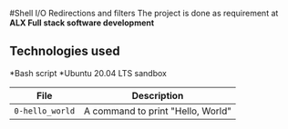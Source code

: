 #Shell I/O Redirections and filters
The project is done as requirement at **ALX Full stack software development**

## Technologies used
*Bash script
*Ubuntu 20.04 LTS sandbox

|File    	   |Description							|
|------------------|:----------------------------------------------------------:|
`0-hello_world`|A command to print "Hello, World"|

